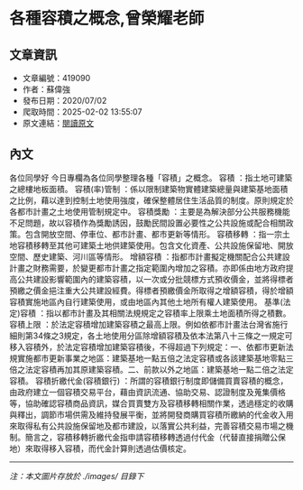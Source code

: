 # 各種容積之概念,曾榮耀老師

## 文章資訊
- 文章編號：419090
- 作者：蘇偉強
- 發布日期：2020/07/02
- 爬取時間：2025-02-02 13:55:07
- 原文連結：[閱讀原文](https://real-estate.get.com.tw/Columns/detail.aspx?no=419090)

## 內文
各位同學好
今日專欄為各位同學整理各種「容積」之概念。
容積
：指土地可建築之總樓地板面積。
容積(率)管制
：係以限制建築物實體建築總量與建築基地面積之比例，藉以達到控制土地使用強度，確保整體居住生活品質的制度。原則規定於各都市計畫之土地使用管制規定中。
容積獎勵
：主要是為解決部分公共服務機能不足問題，故以容積作為獎勵誘因，鼓勵民間設置必要性之公共設施或配合相關政策。包含開放空間、停車位、都市計畫、都市更新等情形。
容積移轉
：指一宗土地容積移轉至其他可建築土地供建築使用。包含文化資產、公共設施保留地、開放空間、歷史建築、河川區等情形。
增額容積
：指都市計畫擬定機關配合公共建設計畫之財務需要，於變更都市計畫之指定範圍內增加之容積。亦即係由地方政府提高公共建設影響範圍內的建築容積，以一次或分批競標方式預收價金，並將得標者預繳之價金挹注重大公共建設經費。得標者預繳價金所取得之增額容積，得於增額容積實施地區內自行建築使用，或由地區內其他土地所有權人建築使用。
基準(法定)容積
：指以都市計畫及其相關法規規定之容積率上限乘土地面積所得之積數。
容積上限
：於法定容積增加建築容積之最高上限。例如依都市計畫法台灣省施行細則第34條之3規定，各土地使用分區除增額容積及依本法第八十三條之一規定可移入容積外，於法定容積增加建築容積後，不得超過下列規定：一、依都市更新法規實施都市更新事業之地區：建築基地一點五倍之法定容積或各該建築基地零點三倍之法定容積再加其原建築容積。二、前款以外之地區：建築基地一點二倍之法定容積。
容積折繳代金(容積銀行)
：所謂的容積銀行制度即儲備買賣容積的概念，由政府建立一個容積交易平台，藉由資訊流通、協助交易、認證制度及蒐集價格等，協助確認容積商品資訊，媒合買賣雙方及容積移轉相關作業，透過穩定的收購與釋出，調節市場供需及維持發展平衡，並將開發商購買容積所繳納的代金收入用來取得私有公共設施保留地及都市建設，以落實公共利益，完善容積交易市場之機制。簡言之，容積移轉折繳代金指申請容積移轉透過付代金（代替直接捐贈公保地）來取得移入容積，而代金計算則透過估價核定。

---
*注：本文圖片存放於 ./images/ 目錄下*
